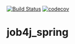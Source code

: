 [![Build Status](https://travis-ci.org/Beckkhan/job4j_spring.svg?branch=master)](https://travis-ci.org/Beckkhan/job4j_spring)
[![codecov](https://codecov.io/gh/Beckkhan/job4j_spring/branch/master/graph/badge.svg)](https://codecov.io/gh/Beckkhan/job4j_spring)

# job4j_spring